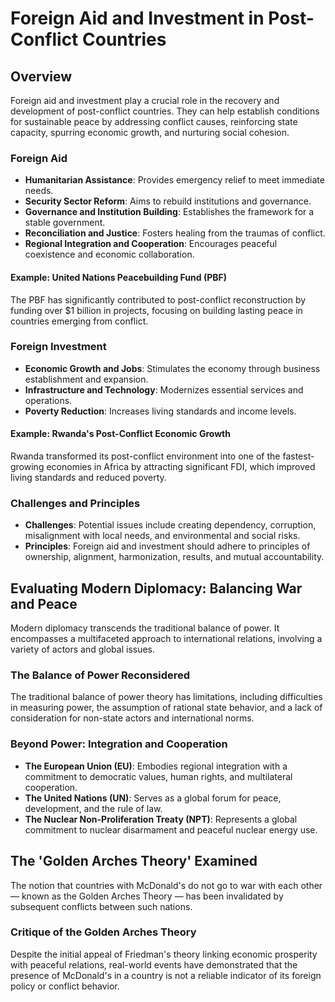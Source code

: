 # Foreign Aid and Investment in Post-Conflict Countries

## Overview

Foreign aid and investment play a crucial role in the recovery and development of post-conflict countries. They can help establish conditions for sustainable peace by addressing conflict causes, reinforcing state capacity, spurring economic growth, and nurturing social cohesion.

### Foreign Aid

- **Humanitarian Assistance**: Provides emergency relief to meet immediate needs.
- **Security Sector Reform**: Aims to rebuild institutions and governance.
- **Governance and Institution Building**: Establishes the framework for a stable government.
- **Reconciliation and Justice**: Fosters healing from the traumas of conflict.
- **Regional Integration and Cooperation**: Encourages peaceful coexistence and economic collaboration.

#### Example: United Nations Peacebuilding Fund (PBF)

The PBF has significantly contributed to post-conflict reconstruction by funding over $1 billion in projects, focusing on building lasting peace in countries emerging from conflict.

### Foreign Investment

- **Economic Growth and Jobs**: Stimulates the economy through business establishment and expansion.
- **Infrastructure and Technology**: Modernizes essential services and operations.
- **Poverty Reduction**: Increases living standards and income levels.

#### Example: Rwanda's Post-Conflict Economic Growth

Rwanda transformed its post-conflict environment into one of the fastest-growing economies in Africa by attracting significant FDI, which improved living standards and reduced poverty.

### Challenges and Principles

- **Challenges**: Potential issues include creating dependency, corruption, misalignment with local needs, and environmental and social risks.
- **Principles**: Foreign aid and investment should adhere to principles of ownership, alignment, harmonization, results, and mutual accountability.

## Evaluating Modern Diplomacy: Balancing War and Peace

Modern diplomacy transcends the traditional balance of power. It encompasses a multifaceted approach to international relations, involving a variety of actors and global issues.

### The Balance of Power Reconsidered

The traditional balance of power theory has limitations, including difficulties in measuring power, the assumption of rational state behavior, and a lack of consideration for non-state actors and international norms.

### Beyond Power: Integration and Cooperation

- **The European Union (EU)**: Embodies regional integration with a commitment to democratic values, human rights, and multilateral cooperation.
- **The United Nations (UN)**: Serves as a global forum for peace, development, and the rule of law.
- **The Nuclear Non-Proliferation Treaty (NPT)**: Represents a global commitment to nuclear disarmament and peaceful nuclear energy use.

## The 'Golden Arches Theory' Examined

The notion that countries with McDonald's do not go to war with each other — known as the Golden Arches Theory — has been invalidated by subsequent conflicts between such nations.

### Critique of the Golden Arches Theory

Despite the initial appeal of Friedman's theory linking economic prosperity with peaceful relations, real-world events have demonstrated that the presence of McDonald's in a country is not a reliable indicator of its foreign policy or conflict behavior.

